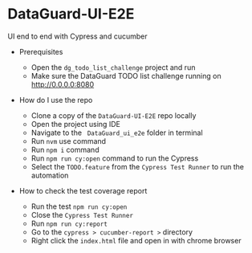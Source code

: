 # DataGuard-UI-E2E
UI end to end with Cypress and cucumber

* Prerequisites 
  *  Open the `dg_todo_list_challenge` project and run 
  *  Make sure the DataGuard TODO list challenge running on http://0.0.0.0:8080

* How do I use the repo
    * Clone a copy of the `DataGuard-UI-E2E` repo locally
    * Open the project using IDE
    * Navigate to the ` DataGuard_ui_e2e` folder in terminal
    * Run `nvm` use command
    * Run `npm i` command
    * Run `npm run cy:open` command to run the Cypress
    * Select the `TODO.feature` from the `Cypress Test Runner` to run the automation

* How to check the test coverage report
  * Run the test `npm run cy:open`
  * Close the `Cypress Test Runner` 
  * Run `npm run cy:report`
  * Go to the `cypress > cucumber-report >` directory
  * Right click the `index.html` file and open in with chrome browser
